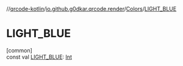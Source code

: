 //[qrcode-kotlin](../../../index.md)/[io.github.g0dkar.qrcode.render](../index.md)/[Colors](index.md)/[LIGHT_BLUE](-l-i-g-h-t_-b-l-u-e.md)

# LIGHT_BLUE

[common]\
const val [LIGHT_BLUE](-l-i-g-h-t_-b-l-u-e.md): [Int](https://kotlinlang.org/api/latest/jvm/stdlib/kotlin/-int/index.html)
